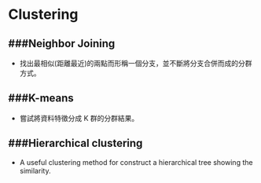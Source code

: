 # Clustering

<script type="text/javascript" src="../js/general.js"></script>

###Neighbor Joining
---

* 找出最相似(距離最近)的兩點而形稱一個分支，並不斷將分支合併而成的分群方式。

###K-means 
---

* 嘗試將資料特徵分成 K 群的分群結果。

###Hierarchical clustering
---

* A useful clustering method for construct a hierarchical tree showing the similarity.